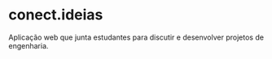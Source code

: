 # conect.ideias
Aplicação web que junta estudantes para discutir e desenvolver projetos de engenharia.
